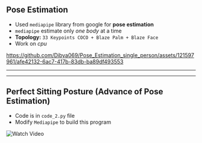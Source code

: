 ## Pose Estimation

- Used `mediapipe` library from google for **pose estimation**
- `mediapipe` estimate only *one body* at a time
- **Topology:** `33 Keypoints COCO + Blaze Palm + Blaze Face`
- Work on *cpu*

https://github.com/Dibya069/Pose_Estimation_single_person/assets/121597961/afe42132-6ac7-417b-83db-ba89df493553

***
***

## Perfect Sitting Posture (Advance of Pose Estimation)

- Code is in `code_2.py` file
- Modify `Mediapipe` to build this program

![Watch Video](https://github.com/Dibya069/Pose_Estimation_single_person/assets/121597961/302fc6e1-fcd9-452c-a1fd-72bea7f62a4d)

